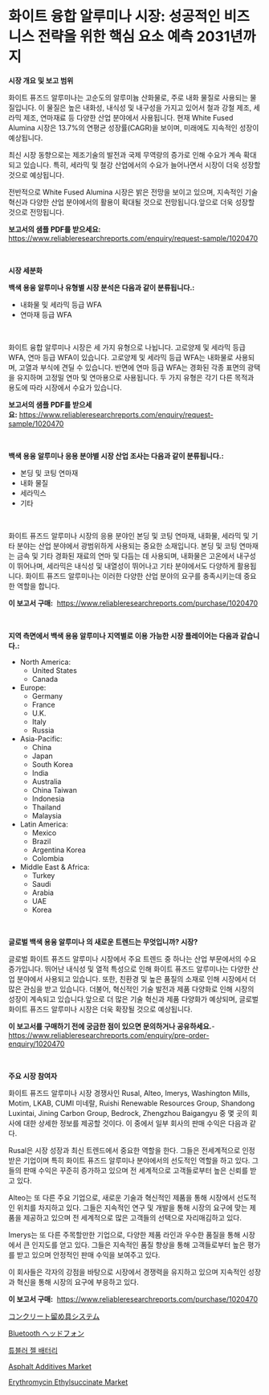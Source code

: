 <p><h1>화이트 융합 알루미나 시장: 성공적인 비즈니스 전략을 위한 핵심 요소 예측 2031년까지</h1></p><p><strong>시장 개요 및 보고 범위</strong></p>
<p><p>화이트 퓨즈드 알루미나는 고순도의 알루미늄 산화물로, 주로 내화 물질로 사용되는 물질입니다. 이 물질은 높은 내화성, 내식성 및 내구성을 가지고 있어서 철과 강철 제조, 세라믹 제조, 연마재료 등 다양한 산업 분야에서 사용됩니다. 현재 White Fused Alumina 시장은 13.7%의 연평균 성장률(CAGR)을 보이며, 미래에도 지속적인 성장이 예상됩니다. </p><p>최신 시장 동향으로는 제조기술의 발전과 국제 무역량의 증가로 인해 수요가 계속 확대되고 있습니다. 특히, 세라믹 및 철강 산업에서의 수요가 늘어나면서 시장이 더욱 성장할 것으로 예상됩니다.</p><p>전반적으로 White Fused Alumina 시장은 밝은 전망을 보이고 있으며, 지속적인 기술 혁신과 다양한 산업 분야에서의 활용이 확대될 것으로 전망됩니다.앞으로 더욱 성장할 것으로 전망됩니다.</p></p>
<p><strong>보고서의 샘플 PDF를 받으세요:</strong> <a href="https://www.reliableresearchreports.com/enquiry/request-sample/1020470">https://www.reliableresearchreports.com/enquiry/request-sample/1020470</a></p>
<p>&nbsp;</p>
<p><strong>시장 세분화</strong></p>
<p><strong>백색 용융 알루미나 유형별 시장 분석은 다음과 같이 분류됩니다.:</strong></p>
<p><ul><li>내화물 및 세라믹 등급 WFA</li><li>연마재 등급 WFA</li></ul></p>
<p>&nbsp;</p>
<p><p>화이트 융합 알루미나 시장은 세 가지 유형으로 나뉩니다. 고로양제 및 세라믹 등급 WFA, 연마 등급 WFA이 있습니다. 고로양제 및 세라믹 등급 WFA는 내화물로 사용되며, 고열과 부식에 견딜 수 있습니다. 반면에 연마 등급 WFA는 경화된 각종 표면의 광택을 유지하며 고정밀 연마 및 연마용으로 사용됩니다. 두 가지 유형은 각기 다른 목적과 용도에 따라 시장에서 수요가 있습니다.</p></p>
<p><strong>보고서의 샘플 PDF를 받으세요:</strong>&nbsp;<a href="https://www.reliableresearchreports.com/enquiry/request-sample/1020470">https://www.reliableresearchreports.com/enquiry/request-sample/1020470</a></p>
<p>&nbsp;</p>
<p><strong> 백색 용융 알루미나 응용 분야별 시장 산업 조사는 다음과 같이 분류됩니다.:</strong></p>
<p><ul><li>본딩 및 코팅 연마재</li><li>내화 물질</li><li>세라믹스</li><li>기타</li></ul></p>
<p>&nbsp;</p>
<p><p>화이트 퓨즈드 알루미나 시장의 응용 분야인 본딩 및 코팅 연마재, 내화물, 세라믹 및 기타 분야는 산업 분야에서 광범위하게 사용되는 중요한 소재입니다. 본딩 및 코팅 연마재는 금속 및 기타 경화된 재료의 연마 및 다듬는 데 사용되며, 내화물은 고온에서 내구성이 뛰어나며, 세라믹은 내식성 및 내열성이 뛰어나고 기타 분야에서도 다양하게 활용됩니다. 화이트 퓨즈드 알루미나는 이러한 다양한 산업 분야의 요구를 충족시키는데 중요한 역할을 합니다.</p></p>
<p><strong>이 보고서 구매:</strong>&nbsp; <a href="https://www.reliableresearchreports.com/purchase/1020470">https://www.reliableresearchreports.com/purchase/1020470</a></p>
<p>&nbsp;</p>
<p><strong>지역 측면에서 백색 용융 알루미나 지역별로 이용 가능한 시장 플레이어는 다음과 같습니다.:</strong></p>
<p><ul>
    <li>
        North America:
        <ul>
            <li>United States</li>
            <li>Canada</li>
        </ul>
    </li>
    <li>
        Europe:
        <ul>
            <li>Germany</li>
            <li>France</li>
            <li>U.K.</li>
            <li>Italy</li>
            <li>Russia</li>
        </ul>
    </li>
    <li>
        Asia-Pacific:
        <ul>
            <li>China</li>
            <li>Japan</li>
            <li>South Korea</li>
            <li>India</li>
            <li>Australia</li>
            <li>China Taiwan</li>
            <li>Indonesia</li>
            <li>Thailand</li>
            <li>Malaysia</li>
        </ul>
    </li>
    <li>
        Latin America:
        <ul>
            <li>Mexico</li>
            <li>Brazil</li>
            <li>Argentina Korea</li>
            <li>Colombia</li>
        </ul>
    </li>
    <li>
        Middle East & Africa:
        <ul>
            <li>Turkey</li>
            <li>Saudi</li>
            <li>Arabia</li>
            <li>UAE</li>
            <li>Korea</li>
        </ul>
    </li>
    </ul></p>
<p>&nbsp;</p>
<p><strong>글로벌 백색 용융 알루미나 의 새로운 트렌드는 무엇입니까? 시장?</strong></p>
<p><p>글로벌 화이트 퓨즈드 알루미나 시장에서 주요 트렌드 중 하나는 산업 부문에서의 수요 증가입니다. 뛰어난 내식성 및 열적 특성으로 인해 화이트 퓨즈드 알루미나는 다양한 산업 분야에서 사용되고 있습니다. 또한, 친환경 및 높은 품질의 소재로 인해 시장에서 더 많은 관심을 받고 있습니다. 더불어, 혁신적인 기술 발전과 제품 다양화로 인해 시장의 성장이 계속되고 있습니다.앞으로 더 많은 기술 혁신과 제품 다양화가 예상되며, 글로벌 화이트 퓨즈드 알루미나 시장은 더욱 확장될 것으로 예상됩니다.</p></p>
<p><strong>이 보고서를 구매하기 전에 궁금한 점이 있으면 문의하거나 공유하세요.</strong>- <a href="https://www.reliableresearchreports.com/enquiry/pre-order-enquiry/1020470">https://www.reliableresearchreports.com/enquiry/pre-order-enquiry/1020470</a></p>
<p>&nbsp;</p>
<p><strong>주요 시장 참여자</strong></p>
<p><p>화이트 퓨즈드 알루미나 시장 경쟁사인 Rusal, Alteo, Imerys, Washington Mills, Motim, LKAB, CUMI 미네랄, Ruishi Renewable Resources Group, Shandong Luxintai, Jining Carbon Group, Bedrock, Zhengzhou Baigangyu 중 몇 곳의 회사에 대한 상세한 정보를 제공할 것이다. 이 중에서 일부 회사의 판매 수익은 다음과 같다.</p><p>Rusal은 시장 성장과 최신 트렌드에서 중요한 역할을 한다. 그들은 전세계적으로 인정받은 기업이며 특히 화이트 퓨즈드 알루미나 분야에서의 선도적인 역할을 하고 있다. 그들의 판매 수익은 꾸준히 증가하고 있으며 전 세계적으로 고객들로부터 높은 신뢰를 받고 있다.</p><p>Alteo는 또 다른 주요 기업으로, 새로운 기술과 혁신적인 제품을 통해 시장에서 선도적인 위치를 차지하고 있다. 그들은 지속적인 연구 및 개발을 통해 시장의 요구에 맞는 제품을 제공하고 있으며 전 세계적으로 많은 고객들의 선택으로 자리매김하고 있다.</p><p>Imerys는 또 다른 주목할만한 기업으로, 다양한 제품 라인과 우수한 품질을 통해 시장에서 큰 인지도를 얻고 있다. 그들은 지속적인 품질 향상을 통해 고객들로부터 높은 평가를 받고 있으며 안정적인 판매 수익을 보여주고 있다.</p><p>이 회사들은 각자의 강점을 바탕으로 시장에서 경쟁력을 유지하고 있으며 지속적인 성장과 혁신을 통해 시장의 요구에 부응하고 있다.</p></p>
<p><strong>이 보고서 구매:</strong>&nbsp;&nbsp;<a href="https://www.reliableresearchreports.com/purchase/1020470">https://www.reliableresearchreports.com/purchase/1020470</a></p>
<p><p><a href="https://medium.com/@saigekulas/%E3%82%B3%E3%83%B3%E3%82%AF%E3%83%AA%E3%83%BC%E3%83%88%E5%8F%96%E4%BB%98%E3%81%91%E3%82%B7%E3%82%B9%E3%83%86%E3%83%A0%E5%B8%82%E5%A0%B4%E3%81%AF-%E5%B8%82%E5%A0%B4%E3%82%B7%E3%82%A7%E3%82%A2-%E3%82%B5%E3%82%A4%E3%82%BA-%E3%81%8A%E3%82%88%E3%81%B32031%E5%B9%B4%E3%81%BE%E3%81%A7%E3%81%AE%E4%BA%88%E6%B8%AC%E3%81%AB%E7%84%A6%E7%82%B9%E3%82%92%E5%BD%93%E3%81%A6%E3%81%A6%E3%81%84%E3%81%BE%E3%81%99-168e4aecea1d">コンクリート留め具システム</a></p><p><a href="https://github.com/joaejkdzgyljvo6/Market-Research-Report-List-1/blob/main/3711505189834.md">Bluetooth ヘッドフォン</a></p><p><a href="https://github.com/vsap75a286l/Market-Research-Report-List-1/blob/main/1912825189709.md">튜블러 젤 배터리</a></p><p><a href="https://github.com/lylyparadise/Market-Research-Report-List-2/blob/main/asphalt-additives-market.md">Asphalt Additives Market</a></p><p><a href="https://issuu.com/reportprime-2/docs/erythromycin-ethylsuccinate-market-size-2030.pptx">Erythromycin Ethylsuccinate Market</a></p></p>
